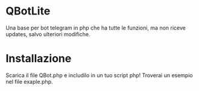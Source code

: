 # QBotLite
Una base per bot telegram in php che ha tutte le funzioni, ma non riceve updates, salvo ulteriori modifiche.

# Installazione
Scarica il file QBot.php e includilo in un tuo script php!
Troverai un esempio nel file exaple.php.
